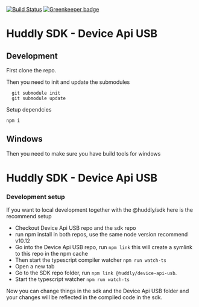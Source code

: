 [![Build Status](https://travis-ci.com/Huddly/device-api-usb.svg?branch=master)](https://travis-ci.com/Huddly/device-api-usb) [![Greenkeeper badge](https://badges.greenkeeper.io/Huddly/device-api-usb.svg)](https://greenkeeper.io/)

# Huddly SDK - Device Api USB


## Development

First clone the repo.

Then you need to init and update the submodules
```
  git submodule init
  git submodule update
```

Setup dependcies
```
npm i
```


## Windows
Then you need to make sure you have build tools for windows


# Huddly SDK - Device Api USB

### Development setup
If you want to local development together with the @huddly/sdk here is the recommend setup

- Checkout Device Api USB repo and the sdk repo
- run npm install in both repos, use the same node version recommend v10.12
- Go into the Device Api USB repo, run ```npm link``` this will create a symlink to this repo in the npm cache
- Then start the typescript compiler watcher ```npm run watch-ts```
- Open a new tab
- Go to the SDK repo folder, run ```npm link @huddly/device-api-usb```.
- Start the typescript watcher ```npm run watch-ts```

Now you can change things in the sdk and the Device Api USB folder and your changes will be reflected in the compiled code in the sdk.
